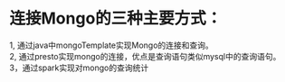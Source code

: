 # 连接Mongo的三种主要方式：
1, 通过java中mongoTemplate实现Mongo的连接和查询。  
2, 通过presto实现mongo的连接，优点是查询语句类似mysql中的查询语句。  
3，通过spark实现对mongo的查询统计  

